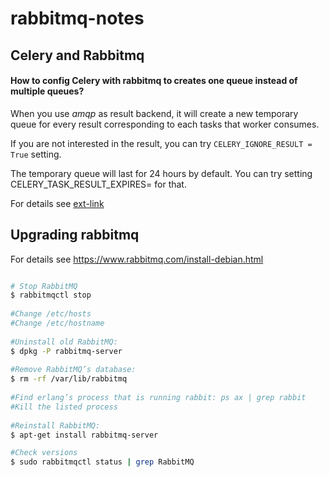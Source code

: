 # rabbitmq-notes

## Celery and Rabbitmq

#### How to config Celery with rabbitmq to creates one queue instead of multiple queues?

When you use *amqp* as result backend, it will create a new temporary queue for every result corresponding to each tasks that worker consumes.

If you are not interested in the result, you can try `CELERY_IGNORE_RESULT = True` setting.

The temporary queue will last for 24 hours by default. You can try setting CELERY_TASK_RESULT_EXPIRES=<time in secs> for that.

For details see [ext-link](https://stackoverflow.com/questions/20998658/celery-with-rabbitmq-creates-results-multiple-queues)


## Upgrading rabbitmq

For details see https://www.rabbitmq.com/install-debian.html

```sh

# Stop RabbitMQ
$ rabbitmqctl stop 
 
#Change /etc/hosts
#Change /etc/hostname
 
#Uninstall old RabbitMQ: 
$ dpkg -P rabbitmq-server
 
#Remove RabbitMQ’s database: 
$ rm -rf /var/lib/rabbitmq
 
#Find erlang’s process that is running rabbit: ps ax | grep rabbit
#Kill the listed process
 
#Reinstall RabbitMQ: 
$ apt-get install rabbitmq-server

#Check versions
$ sudo rabbitmqctl status | grep RabbitMQ
```
